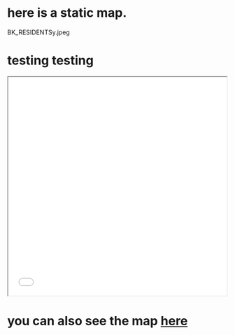 # here is a static map.

BK_RESIDENTSy.jpeg


# testing testing 

<iframe src="purple_stops.html" width = "500" height = "500"></iframe>

# you can also see the map [here](purple_stops.html)
